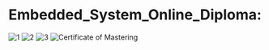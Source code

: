 # Embedded_System_Online_Diploma:
![1](https://github.com/user-attachments/assets/5b2364a1-3171-42b3-9429-43f866426f51)
![2](https://github.com/user-attachments/assets/620690c2-4039-4437-869f-02e7788dbe34)
![3](https://github.com/user-attachments/assets/8694bddc-7659-4d23-8139-2174b8aa7b82)
![Certificate of  Mastering ](https://github.com/user-attachments/assets/d55d13f2-40d2-4c12-8dcb-73e471c15b2b)
